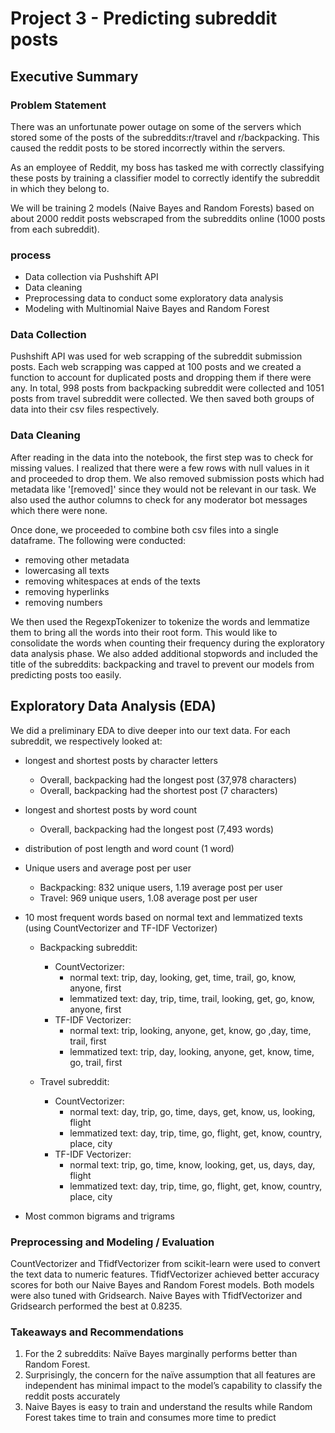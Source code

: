 # Project 3 - Predicting subreddit posts

## Executive Summary

### Problem Statement

There was an unfortunate power outage on some of the servers which stored some of the posts of the subreddits:r/travel and r/backpacking. This caused the reddit posts to be stored incorrectly within the servers.

As an employee of Reddit, my boss has tasked me with correctly classifying these posts by training a classifier model to correctly identify the subreddit in which they belong to.

We will be training 2 models (Naive Bayes and Random Forests) based on about 2000 reddit posts webscraped from the subreddits online (1000 posts from each subreddit).  

### process

- Data collection via Pushshift API
- Data cleaning
- Preprocessing data to conduct some exploratory data analysis
- Modeling with Multinomial Naive Bayes and Random Forest


### Data Collection

Pushshift API was used for web scrapping of the subreddit submission posts. Each web scrapping was capped at 100 posts and we created a function to account for duplicated posts and dropping them if there were any. In total, 998 posts from backpacking subreddit were collected and 1051 posts from travel subreddit were collected. We then saved both groups of data into their csv files respectively.

### Data Cleaning

After reading in the data into the notebook, the first step was to check for missing values. I realized that there were a few rows with null values in it and proceeded to drop them. We also removed submission posts which had metadata like '[removed]' since they would not be relevant in our task. We also used the author columns to check for any moderator bot messages which there were none.

Once done, we proceeded to combine both csv files into a single dataframe. The following were conducted:

- removing other metadata
- lowercasing all texts
- removing whitespaces at ends of the texts
- removing hyperlinks
- removing numbers

We then used the RegexpTokenizer to tokenize the words and lemmatize them to bring all the words into their root form. This would like to consolidate the words when counting their frequency during the exploratory data analysis phase. We also added additional stopwords and included the title of the subreddits: backpacking and travel to prevent our models from predicting posts too easily.


## Exploratory Data Analysis (EDA)

We did a preliminary EDA to dive deeper into our text data. For each subreddit, we respectively looked at:

- longest and shortest posts by character letters
   - Overall, backpacking had the longest post (37,978 characters)
   - Overall, backpacking had the shortest post (7 characters)
- longest and shortest posts by word count
   - Overall, backpacking had the longest post (7,493 words)
- distribution of post length and word count (1 word)
- Unique users and average post per user
   - Backpacking: 832 unique users, 1.19 average post per user
   - Travel: 969 unique users, 1.08 average post per user
- 10 most frequent words based on normal text and lemmatized texts (using CountVectorizer and TF-IDF Vectorizer)
   - Backpacking subreddit:
     - CountVectorizer:
       - normal text: trip, day, looking, get, time, trail, go, know, anyone, first
       - lemmatized text: day, trip, time, trail, looking, get, go, know, anyone, first
     - TF-IDF Vectorizer:
       - normal text: trip, looking, anyone, get, know, go ,day, time, trail, first
       - lemmatized text: trip, day, looking, anyone, get, know, time, go, trail, first

   - Travel subreddit:
     - CountVectorizer:
       - normal text: day, trip, go, time, days, get, know, us, looking, flight
       - lemmatized text: day, trip, time, go, flight, get, know, country, place, city
     - TF-IDF Vectorizer:
       - normal text: trip, go, time, know, looking, get, us, days, day, flight
       - lemmatized text: day, trip, time, go, flight, get, know, country, place, city

- Most common bigrams and trigrams


### Preprocessing and Modeling / Evaluation

CountVectorizer and TfidfVectorizer from scikit-learn were used to convert the text data to numeric features. TfidfVectorizer achieved better accuracy scores for both our Naive Bayes and Random Forest models. Both models were also tuned with Gridsearch. Naive Bayes with TfidfVectorizer and Gridsearch performed the best at 0.8235.


### Takeaways and Recommendations

1. For the 2 subreddits: Naïve Bayes marginally performs better than Random Forest. 
2. Surprisingly, the concern for the naïve assumption that all features are independent has minimal impact to the model’s capability to classify the reddit posts accurately
3. Naive Bayes is easy to train and understand the results while Random Forest takes time to train and consumes more time to predict
